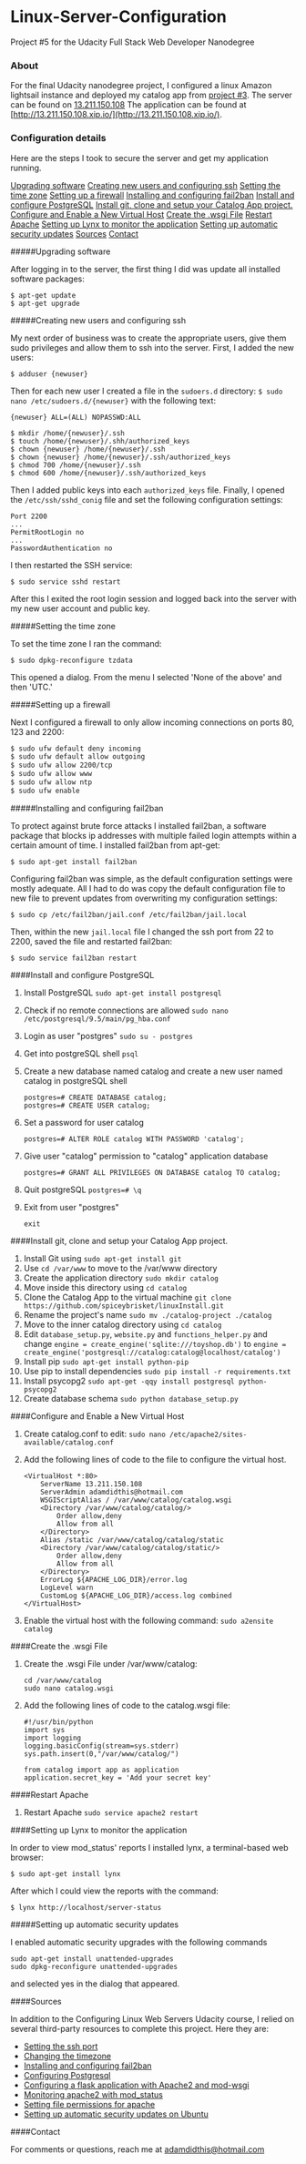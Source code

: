 # Linux-Server-Configuration

Project #5 for the Udacity Full Stack Web Developer Nanodegree

### About

For the final Udacity nanodegree project, I configured a linux Amazon lightsail instance and deployed my catalog app from [project #3](https://github.com/spiceybrisket/catalog-project).
The server can be found on [13.211.150.108](13.211.150.108)
The application can be found at [http://13.211.150.108.xip.io/](http://13.211.150.108.xip.io/).

### Configuration details

Here are the steps I took to secure the server and get my application running.

[Upgrading software](#upgrade)
[Creating new users and configuring ssh](#newuser)
[Setting the time zone](#time)
[Setting up a firewall](#firewall)
[Installing and configuring fail2ban](#fail2ban)
[Install and configure PostgreSQL](#PostgreSQL)
[Install git, clone and setup your Catalog App project.](#git)
[Configure and Enable a New Virtual Host](#host)
[Create the .wsgi File](#wsgi)
[Restart Apache](#restart)
[Setting up Lynx to monitor the application](#lynx)
[Setting up automatic security updates](#auto)
[Sources](#sources)
[Contact](#contact)

#####<a name="upgrade">Upgrading software</a>

After logging in to the server, the first thing I did was update all installed software packages:

```
$ apt-get update
$ apt-get upgrade
```

#####<a name="newuser">Creating new users and configuring ssh</a>

My next order of business was to create the appropriate users, give them sudo privileges and allow them to ssh into the server. First, I added the new users:

```
$ adduser {newuser}
```

Then for each new user I created a file in the `sudoers.d` directory: `$ sudo nano /etc/sudoers.d/{newuser}` with the following text:

```
{newuser} ALL=(ALL) NOPASSWD:ALL
```

```
$ mkdir /home/{newuser}/.ssh
$ touch /home/{newuser}/.shh/authorized_keys
$ chown {newuser} /home/{newuser}/.ssh
$ chown {newuser} /home/{newuser}/.ssh/authorized_keys
$ chmod 700 /home/{newuser}/.ssh
$ chmod 600 /home/{newuser}/.ssh/authorized_keys
```

Then I added public keys into each `authorized_keys` file. Finally, I opened the `/etc/ssh/sshd_conig` file and set the following configuration settings:

```
Port 2200
...
PermitRootLogin no
...
PasswordAuthentication no
```

I then restarted the SSH service:

```
$ sudo service sshd restart
```

After this I exited the root login session and logged back into the server with my new user account and public key.

#####<a name="time">Setting the time zone</a>

To set the time zone I ran the command:

```
$ sudo dpkg-reconfigure tzdata
```

This opened a dialog. From the menu I selected 'None of the above' and then 'UTC.'

#####<a name="firewall">Setting up a firewall</a>

Next I configured a firewall to only allow incoming connections on ports 80, 123 and 2200:

```bash
$ sudo ufw default deny incoming
$ sudo ufw default allow outgoing
$ sudo ufw allow 2200/tcp
$ sudo ufw allow www
$ sudo ufw allow ntp
$ sudo ufw enable
```

#####<a name="fail2ban">Installing and configuring fail2ban</a>

To protect against brute force attacks I installed fail2ban, a software package that blocks ip addresses with multiple failed login attempts within a certain amount of time. I installed fail2ban from apt-get:

```
$ sudo apt-get install fail2ban
```

Configuring fail2ban was simple, as the default configuration settings were mostly adequate. All I had to do was copy the default configuration file to new file to prevent updates from overwriting my configuration settings:

```
$ sudo cp /etc/fail2ban/jail.conf /etc/fail2ban/jail.local
```

Then, within the new `jail.local` file I changed the ssh port from 22 to 2200, saved the file and restarted fail2ban:

```
$ sudo service fail2ban restart
```

####<a name="PostgreSQL">Install and configure PostgreSQL</a>

1.  Install PostgreSQL `sudo apt-get install postgresql`
2.  Check if no remote connections are allowed `sudo nano /etc/postgresql/9.5/main/pg_hba.conf`
3.  Login as user "postgres" `sudo su - postgres`
4.  Get into postgreSQL shell `psql`
5.  Create a new database named catalog and create a new user named catalog in postgreSQL shell

    ```
    postgres=# CREATE DATABASE catalog;
    postgres=# CREATE USER catalog;
    ```

6.  Set a password for user catalog

    ```
    postgres=# ALTER ROLE catalog WITH PASSWORD 'catalog';
    ```

7.  Give user "catalog" permission to "catalog" application database

    ```
    postgres=# GRANT ALL PRIVILEGES ON DATABASE catalog TO catalog;
    ```

8.  Quit postgreSQL `postgres=# \q`
9.  Exit from user "postgres"

    ```
    exit
    ```

####<a name="git">Install git, clone and setup your Catalog App project.</a>

1.  Install Git using `sudo apt-get install git`
2.  Use `cd /var/www` to move to the /var/www directory
3.  Create the application directory `sudo mkdir catalog`
4.  Move inside this directory using `cd catalog`
5.  Clone the Catalog App to the virtual machine `git clone https://github.com/spiceybrisket/linuxInstall.git`
6.  Rename the project's name `sudo mv ./catalog-project ./catalog`
7.  Move to the inner catalog directory using `cd catalog`
8.  Edit `database_setup.py`, `website.py` and `functions_helper.py` and change `engine = create_engine('sqlite:///toyshop.db')` to `engine = create_engine('postgresql://catalog:catalog@localhost/catalog')`
9.  Install pip `sudo apt-get install python-pip`
10. Use pip to install dependencies `sudo pip install -r requirements.txt`
11. Install psycopg2 `sudo apt-get -qqy install postgresql python-psycopg2`
12. Create database schema `sudo python database_setup.py`

####<a name="host">Configure and Enable a New Virtual Host</a>

1.  Create catalog.conf to edit: `sudo nano /etc/apache2/sites-available/catalog.conf`
2.  Add the following lines of code to the file to configure the virtual host.

    ```
    <VirtualHost *:80>
    	ServerName 13.211.150.108
    	ServerAdmin adamdidthis@hotmail.com
    	WSGIScriptAlias / /var/www/catalog/catalog.wsgi
    	<Directory /var/www/catalog/catalog/>
    		Order allow,deny
    		Allow from all
    	</Directory>
    	Alias /static /var/www/catalog/catalog/static
    	<Directory /var/www/catalog/catalog/static/>
    		Order allow,deny
    		Allow from all
    	</Directory>
    	ErrorLog ${APACHE_LOG_DIR}/error.log
    	LogLevel warn
    	CustomLog ${APACHE_LOG_DIR}/access.log combined
    </VirtualHost>
    ```

3.  Enable the virtual host with the following command: `sudo a2ensite catalog`

####<a name="wsgi">Create the .wsgi File</a>

1.  Create the .wsgi File under /var/www/catalog:

    ```
    cd /var/www/catalog
    sudo nano catalog.wsgi
    ```

2.  Add the following lines of code to the catalog.wsgi file:

    ```
    #!/usr/bin/python
    import sys
    import logging
    logging.basicConfig(stream=sys.stderr)
    sys.path.insert(0,"/var/www/catalog/")

    from catalog import app as application
    application.secret_key = 'Add your secret key'
    ```

####<a name="restart">Restart Apache</a>

1.  Restart Apache `sudo service apache2 restart`

####<a name="lynx">Setting up Lynx to monitor the application</a>

In order to view mod_status' reports I installed lynx, a terminal-based web browser:

```
$ sudo apt-get install lynx
```

After which I could view the reports with the command:

```
$ lynx http://localhost/server-status
```

#####<a name="auto">Setting up automatic security updates</a>

I enabled automatic security upgrades with the following commands

```
sudo apt-get install unattended-upgrades
sudo dpkg-reconfigure unattended-upgrades
```

and selected yes in the dialog that appeared.

####<a name="sources">Sources</a>

In addition to the Configuring Linux Web Servers Udacity course, I relied on several third-party resources to complete this project. Here they are:

- [Setting the ssh port](http://ubuntuforums.org/showthread.php?t=1591681)
- [Changing the timezone](https://help.ubuntu.com/community/UbuntuTime#Using_the_Command_Line_.28terminal.29)
- [Installing and configuring fail2ban](https://www.digitalocean.com/community/tutorials/how-to-protect-ssh-with-fail2ban-on-ubuntu-14-04)
- [Configuring Postgresql](https://www.digitalocean.com/community/tutorials/how-to-secure-postgresql-on-an-ubuntu-vps)
- [Configuring a flask application with Apache2 and mod-wsgi](https://www.digitalocean.com/community/tutorials/how-to-deploy-a-flask-application-on-an-ubuntu-vps)
- [Monitoring apache2 with mod_status](http://www.tecmint.com/monitor-apache-web-server-load-and-page-statistics/)
- [Setting file permissions for apache](http://serverfault.com/questions/125865/finding-out-what-user-apache-is-running-as)
- [Setting up automatic security updates on Ubuntu](http://askubuntu.com/questions/9/how-do-i-enable-automatic-updates)

####<a name="contact">Contact</a>

For comments or questions, reach me at [adamdidthis@hotmail.com](mailto:adamdidthis@hotmail.com)
